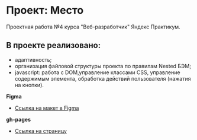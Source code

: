 ﻿# Проект: Место

Проектная работа №4 курса "Веб-разработчик" Яндекс Практикум.

## В проекте реализовано:

* адаптивность;
* организация файловой структуры проекта по правилам Nested БЭМ;
* javascript: работа с DOM,управление классами CSS, управление содержимым элемента, обработка действий пользователя (нажатия на кнопки).

**Figma**

* [Ссылка на макет в Figma](https://www.figma.com/file/2cn9N9jSkmxD84oJik7xL7/JavaScript.-Sprint-4?node-id=0%3A1)

**gh-pages**

* [Ссылка на страницу](https://elenaliubimova.github.io/mesto/)
